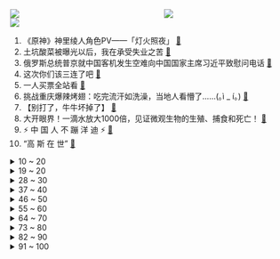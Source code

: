 <div >
	<a style="float:left;width:55%;" href = "https://github.com/anuraghazra/github-readme-stats">
	 <img src = "https://github-readme-stats.vercel.app/api?username=iuuuuuaena&theme=buefy&show_icons=true"/>
	</a>
	<a  style="float:right;width:45%" href = "https://github.com/anuraghazra/github-readme-stats">
	 <img  src="https://github-readme-stats.vercel.app/api/top-langs/?username=anuraghazra&layout=compact"/>
	</a>
	</div>

[![](https://img.shields.io/badge/jxd-@jxdgogogo.xyz-yellowgreen.svg)](https://www.jxdgogogo.xyz)<br>
1. 《原神》神里绫人角色PV——「灯火照夜」 [:link:](//www.bilibili.com/video/BV1T94y1f7UE) <br>
2. 土坑酸菜被曝光以后，我在承受失业之苦 [:link:](//www.bilibili.com/video/BV1f34y1t7G4) <br>
3. 俄罗斯总统普京就中国客机发生空难向中国国家主席习近平致慰问电话 [:link:](//www.bilibili.com/video/BV1WL4y1M7ip) <br>
4. 这次你们该三连了吧 [:link:](//www.bilibili.com/video/BV17L4y177WP) <br>
5. 一人买票全站看 [:link:](//www.bilibili.com/video/BV1zS4y1U7JQ) <br>
6. 挑战重庆爆辣烤翅：吃完流汗如洗澡，当地人看懵了……(｡ì _ í｡) [:link:](//www.bilibili.com/video/BV1dS4y1U7rz) <br>
7. 【别打了，牛牛坏掉了】 [:link:](//www.bilibili.com/video/BV1zr4y1i7Gf) <br>
8. 大开眼界！一滴水放大1000倍，见证微观生物的生殖、捕食和死亡！ [:link:](//www.bilibili.com/video/BV16i4y1k7GL) <br>
9. ⚡️ 中 国 人 不 蹦 洋 迪 ⚡️ [:link:](//www.bilibili.com/video/BV1dR4y1F7Aq) <br>
10. “高 斯 在 世” [:link:](//www.bilibili.com/video/BV1GP4y1T7FP) <br>
<details>
<summary>10 ~ 20</summary>

11. LOL垃圾英雄拯救计划2：垫底蝎子瞬秒10000血！【有点骚东西】 [:link:](//www.bilibili.com/video/BV1tr4y1q7iN) <br>
12. 东航坠机核心区发现失联人员随身物品 [:link:](//www.bilibili.com/video/BV1qZ4y167B4) <br>
13. 事实证明，善良是不分种族的。 [:link:](//www.bilibili.com/video/BV1FU4y1d7HM) <br>
14. 白象：我真的很一般！ [:link:](//www.bilibili.com/video/BV1Ja411t7MF) <br>
15. 【公开课】老八语音教学 [:link:](//www.bilibili.com/video/BV1Qi4y1r7zP) <br>
16. 青山刚昌，你这，人干事？？ [:link:](//www.bilibili.com/video/BV1ia411x7uR) <br>
17. 一句话拒绝道德绑架！ [:link:](//www.bilibili.com/video/BV1NF411x7dG) <br>
18. 差生文具多 [:link:](//www.bilibili.com/video/BV1w3411p7ey) <br>
19. 五个稀奇古怪的网站，浪费你46秒时间。 [:link:](//www.bilibili.com/video/BV1dq4y1e72u) <br>
</details>
<details>
<summary>19 ~ 20</summary>

20. 坠机现场发现破碎的教科书、衣服、口罩，仍未发现失联人员 [:link:](//www.bilibili.com/video/BV1z3411s75P) <br>
21. 今天是世界睡眠日，重温7年前总书记这番话，依然温暖感动！ [:link:](//www.bilibili.com/video/BV1iL411w7Y2) <br>
22. 假面骑士中国特供版！ [:link:](//www.bilibili.com/video/BV1Hi4y1k7W7) <br>
23. 请不要在咖啡店内跳舞！！！ [:link:](//www.bilibili.com/video/BV1N94y1f7S4) <br>
24. 这玩意凭什么是内卷之王？！ [:link:](//www.bilibili.com/video/BV1Si4y1r7Kw) <br>
25. 河南高校食堂价格天花板 [:link:](//www.bilibili.com/video/BV1jZ4y167gB) <br>
26. 大学才四年，疫情占三年。 [:link:](//www.bilibili.com/video/BV1XU4y1R7bw) <br>
27. 【钉 钉 本 钉，在 线 求 饶 2.0】 [:link:](//www.bilibili.com/video/BV1dP4y1T7hD) <br>
28. 《全闽抗疫》素质真的很重要！请间隔一米保持距离 [:link:](//www.bilibili.com/video/BV1UP4y1u7kx) <br>
</details>
<details>
<summary>28 ~ 30</summary>

29. 发生什么事了是什么梗【梗指南】 [:link:](//www.bilibili.com/video/BV1eY411E7hy) <br>
30. Red Velvet最新回归曲Feel My Rhythm舞蹈版公开 [:link:](//www.bilibili.com/video/BV1wa411b7rp) <br>
31. 老中医无证行医被罚，患者签“万民请愿书”，为其担保！ [:link:](//www.bilibili.com/video/BV1G34y1b7ry) <br>
32. 【耗时三个月】我帮学妹修好了她的毕设 [:link:](//www.bilibili.com/video/BV1ha411t7by) <br>
33. 给老弟做了一个加油打气机器人 [:link:](//www.bilibili.com/video/BV1tU4y1d74P) <br>
34. 这位校长好可爱！ [:link:](//www.bilibili.com/video/BV1qF411x7eA) <br>
35. 小翔哥又买了一些奇葩饮料招待小文哥【2.0】 [:link:](//www.bilibili.com/video/BV1a3411s74T) <br>
36. 假如给你60秒向上帝提问Ⅱ [:link:](//www.bilibili.com/video/BV16S4y1U7AF) <br>
37. 新进展！东航MU5735的一部黑匣子已找到 [:link:](//www.bilibili.com/video/BV1zP4y1T7Cn) <br>
</details>
<details>
<summary>37 ~ 40</summary>

38. 某塌房明星在德国卖废瓶就为一顿豪华晚饭 [:link:](//www.bilibili.com/video/BV1X44y1P7Qt) <br>
39. 颈椎最喜欢的7个动作，缓解肩颈疼痛，做完太舒服了！ [:link:](//www.bilibili.com/video/BV1Xq4y1e7Kb) <br>
40. “今天，我的DNA彻底崩溃了！” [:link:](//www.bilibili.com/video/BV1aY411n77s) <br>
41. 【海贼】知道了原型！尼卡和乔伊波伊的真面目！！ [:link:](//www.bilibili.com/video/BV1zP4y1u7F5) <br>
42. 南京“阳台救妻”男子去世了，妻子曾说：一生最美好的就是遇见你 [:link:](//www.bilibili.com/video/BV1rP4y1u7yJ) <br>
43. 海贼王1044话情报来了！人人果实·幻兽种·尼卡型态！5档路飞能力全面觉醒，幻兽种果实再添新设定！ [:link:](//www.bilibili.com/video/BV1tu411q72h) <br>
44. 怪起来了 [:link:](//www.bilibili.com/video/BV1CP4y1u7Wu) <br>
45. 许嵩，别一天老唱那有何不可，谁不会呀！ [:link:](//www.bilibili.com/video/BV1NR4y1c75H) <br>
46. 【王老菊】环王立后传 | 艾尔登法环EP.12 [:link:](//www.bilibili.com/video/BV1Cu411q7k6) <br>
</details>
<details>
<summary>46 ~ 50</summary>

47. 兄弟们，你们知道我的蓝色战衣怎么弄破的吗？男人有的时候会有脾气，但是事情还是得照常做。 [:link:](//www.bilibili.com/video/BV1q3411s7HX) <br>
48. 吴尊友肉眼可见地苍老了 [:link:](//www.bilibili.com/video/BV1xZ4y167en) <br>
49. 喂猪吃草莓 我不羡慕猪 我只心疼人！ [:link:](//www.bilibili.com/video/BV1eu411q7Jn) <br>
50. 这样的00后同事，给我来一打 [:link:](//www.bilibili.com/video/BV11Y4y1s7Ly) <br>
51. 就凭白象，也想打败老坛酸菜？酸菜杀不死统一康师傅，野性消费也救不了白象【商战】 [:link:](//www.bilibili.com/video/BV1DS4y1U7EW) <br>
52. 痛饮兑了水的醋，面包硬得要斧子劈？中世纪的欧洲人如何吃得“干净又卫生” [:link:](//www.bilibili.com/video/BV1JP4y1T7dj) <br>
53. ⚡ 精 灵 宝 可 梦⚡【艾尔登法环】 [:link:](//www.bilibili.com/video/BV1hP4y1u76J) <br>
54. 《永生的秘诀》 [:link:](//www.bilibili.com/video/BV1j44y1N7Z6) <br>
55. 天暖了，浅穿一下裙子(●'◡'●) [:link:](//www.bilibili.com/video/BV1eS4y1278U) <br>
</details>
<details>
<summary>55 ~ 60</summary>

56. 嫖娼被抓，可以不通知老婆吗？ [:link:](//www.bilibili.com/video/BV1rb4y1p74Q) <br>
57. 《诸神之战》 [:link:](//www.bilibili.com/video/BV1rS4y1U7m9) <br>
58. 卧 底 被 抓 [:link:](//www.bilibili.com/video/BV1ya411t7t3) <br>
59. 【搞笑】这一波叫过河拆桥 [:link:](//www.bilibili.com/video/BV1Ki4y1k7Jr) <br>
60. 浴室 天花板 ！！ [:link:](//www.bilibili.com/video/BV1wi4y1k74Z) <br>
61. 卖气球的老男人，找到了！ [:link:](//www.bilibili.com/video/BV1HF411W7En) <br>
62. 让你室友看看你给他带饭有多不容易！ [:link:](//www.bilibili.com/video/BV12u411q7Li) <br>
63. 作死挑战喷火牛肉，老板说上一个还在肛肠科！【怎么这么值ep40-岚火锅】 [:link:](//www.bilibili.com/video/BV1GL411A7b8) <br>
64. 无人机最强光绘 [:link:](//www.bilibili.com/video/BV1Gu411q7GD) <br>
</details>
<details>
<summary>64 ~ 70</summary>

65. 每次训练都拼尽全力 [:link:](//www.bilibili.com/video/BV1eb4y1p74P) <br>
66. 路 人 女 主 [:link:](//www.bilibili.com/video/BV1yP4y1T7NY) <br>
67. 河北沧州。20多名快递小哥连夜翻遍4万多件因疫情滞留的快递！为白血病患者找到救命药。网友：找到药欢呼的那一刻让人泪崩！ [:link:](//www.bilibili.com/video/BV1Ur4y1i7Ys) <br>
68. 猫德学院著名战渣 [:link:](//www.bilibili.com/video/BV1m3411p7w9) <br>
69. 给韩国妹妹唱中文歌，她竟然说...？【国际连线究极尬聊 我是歌手篇】 [:link:](//www.bilibili.com/video/BV1994y1Z78Q) <br>
70. 蠢萌4足机器人 [:link:](//www.bilibili.com/video/BV1i3411s7Zy) <br>
71. 地球上当妈的都这样吗 [:link:](//www.bilibili.com/video/BV1iP4y1u7H8) <br>
72. 【吾导先路】GA-EX-1至8突袭 摆完挂机 简单好抄 [:link:](//www.bilibili.com/video/BV1bS4y1g7bn) <br>
73. “当你撑不住时，看看星爷是怎么坚持的！加油啊，年轻人！” [:link:](//www.bilibili.com/video/BV1aS4y1U71r) <br>
</details>
<details>
<summary>73 ~ 80</summary>

74. 有新情况！ [:link:](//www.bilibili.com/video/BV1XL4y1j7jx) <br>
75. 深夜便利店干饭～便利店也出了芝士牛肉卷？无广试吃员 [:link:](//www.bilibili.com/video/BV1XU4y1d7vi) <br>
76. 父亲输了比赛，为了安慰女儿，假装打对手两拳，让孩子们放心 [:link:](//www.bilibili.com/video/BV1Wr4y1B74T) <br>
77. 听说米山舞这次收敛了？！谁敢信这只是一个眼影彩妆广告和歌曲MV呢？ [:link:](//www.bilibili.com/video/BV1oT4y1v7o3) <br>
78. 这艺术天赋无人能比啊。 [:link:](//www.bilibili.com/video/BV1Qi4y1r7Qs) <br>
79. 你吹我Havana？ [:link:](//www.bilibili.com/video/BV1CS4y1U7sE) <br>
80. 【随机演奏】本  色  出  演 - 随机演奏挑战 #5 [:link:](//www.bilibili.com/video/BV1wU4y1o7nB) <br>
81. 养了6个月的章鱼，连续两天爬出鱼缸计划逃跑！最终我也无能为力了...... [:link:](//www.bilibili.com/video/BV1C3411p7T5) <br>
82. 原神玩家倒霉图鉴2《非酋引力》 [:link:](//www.bilibili.com/video/BV19T4y1U7Az) <br>
</details>
<details>
<summary>82 ~ 90</summary>

83. 赌两个币，这40分钟能抵上你看1000个装修视频！ [:link:](//www.bilibili.com/video/BV1NT4y1S7JL) <br>
84. 大学生的记忆力 [:link:](//www.bilibili.com/video/BV1QL4y1j769) <br>
85. 考拉天天呆在树上，下雨打雷了怎么办？ [:link:](//www.bilibili.com/video/BV1hi4y1k7vb) <br>
86. 「木羽」这个视频我忍了三年，请问产品能不能做完再发布？ [:link:](//www.bilibili.com/video/BV1xL4y1M7PT) <br>
87. 男子晒妻子3年跳舞视频，从性感可爱到“抡大锤”，体重不减反增 [:link:](//www.bilibili.com/video/BV1Mr4y1q7SE) <br>
88. 终于买房了 和小哒莎在俄罗斯正式安家！ [:link:](//www.bilibili.com/video/BV14Z4y1679g) <br>
89. 激战画面！车臣部队在与亚速营高楼枪战中 救援出被困乌克兰儿童 [:link:](//www.bilibili.com/video/BV1ab4y1p7R4) <br>
90. 【现场画面】人民日报记者进入事故核心区 [:link:](//www.bilibili.com/video/BV12R4y1F7s3) <br>
91. 暹罗泰  厨子探店¥1100 [:link:](//www.bilibili.com/video/BV1qP4y1u7mV) <br>
</details>
<details>
<summary>91 ~ 100</summary>

92. “你听说过我们的故事？” [:link:](//www.bilibili.com/video/BV1Ri4y1r7D6) <br>
93. 《当我用刘浩存语录第二次进行毕业答辩》 [:link:](//www.bilibili.com/video/BV19r4y1i7iK) <br>
94. YOKU - Eve MV 【中文歌词付】 [:link:](//www.bilibili.com/video/BV1oL4y1j7Vg) <br>
95. 【居 家 隔 离 的 你 】 [:link:](//www.bilibili.com/video/BV16r4y1i7o7) <br>
96. 假如世界禁止熬夜 [:link:](//www.bilibili.com/video/BV1eL411w7UA) <br>
97. 这才是米饭杀手！ [:link:](//www.bilibili.com/video/BV1Lq4y1v7tu) <br>
98. 网络中挖到国防光缆vs现实 [:link:](//www.bilibili.com/video/BV1iL4y1M7gn) <br>
99. 网课开摄像头的内卷现状 [:link:](//www.bilibili.com/video/BV1WR4y1c78r) <br>
100. 当你为自己取得的一点点成绩而沾沾自喜时 [:link:](//www.bilibili.com/video/BV1fS4y1u738) <br>
</details>
